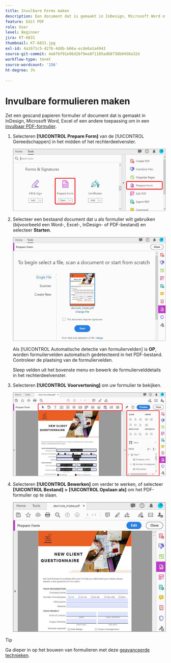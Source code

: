 ```yaml
---
title: Invulbare Forms maken
description: Een document dat is gemaakt in InDesign, Microsoft Word of Excel, omzetten in een invulbaar PDF-formulier
feature: Edit PDF
role: User
level: Beginner
jira: KT-6831
thumbnail: KT-6831.jpg
exl-id: 4a1671c5-427b-4ddb-b66a-ecde6a1a4943
source-git-commit: 4e6fbf91e96d26f9ee8f1105ad68738b9450a32d
workflow-type: tm+mt
source-wordcount: '156'
ht-degree: 3%

---
```


# Invulbare formulieren maken

Zet een gescand papieren formulier of document dat is gemaakt in InDesign, Microsoft Word, Excel of een andere toepassing om in een [invulbaar PDF-formulier](https://www.adobe.com/nl/acrobat/online/sign-pdf.html).

1. Selecteren **[!UICONTROL Prepare Form]** van de [!UICONTROL Gereedschappen] in het midden of het rechterdeelvenster.

   ![Formulierstap 1](../assets/Form_1.png)

1. Selecteer een bestaand document dat u als formulier wilt gebruiken (bijvoorbeeld een Word-, Excel-, InDesign- of PDF-bestand) en selecteer **Starten**.

   ![Formulierstap 2](../assets/Form_2.png)

   Als [!UICONTROL Automatische detectie van formuliervelden] is **OP**, worden formuliervelden automatisch gedetecteerd in het PDF-bestand. Controleer de plaatsing van de formuliervelden.

   Sleep velden uit het bovenste menu en bewerk de formuliervelddetails in het rechterdeelvenster.

1. Selecteren **[!UICONTROL Voorvertoning]** om uw formulier te bekijken.

   ![Formulierstap 3](../assets/Form_3.png)

1. Selecteren **[!UICONTROL Bewerken]** om verder te werken, of selecteer **[!UICONTROL Bestand]** **>** **[!UICONTROL Opslaan als]** om het PDF-formulier op te slaan.

   ![Formulierstap 4](../assets/Form_4.png)

>[!TIP]
>
>Ga dieper in op het bouwen van formulieren met deze [geavanceerde technieken](../advanced-tasks/advancedforms.md).